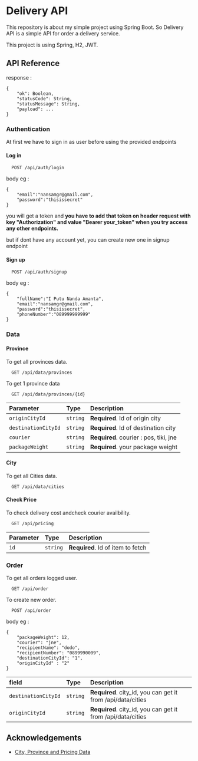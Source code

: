 
# Delivery API

This repository is about my simple project using Spring Boot. 
So Delivery API is a simple API for order a delivery service.

This project is using Spring, H2, JWT.
## API Reference
response : 
```
{
    "ok": Boolean,
    "statusCode": String,
    "statusMessage": String,
    "payload": ...
}
```
### Authentication
At first we have to sign in as user before using the provided endpoints

#### Log in

```http
  POST /api/auth/login
```
body eg : 
```
{
    "email":"nansamgr@gmail.com",
    "password":"thisissecret"
}
```
you will get a token and **you have to add that token on header request  with key "Authorization" and value "Bearer your_token" when you try access any other endpoints.**


but if dont have any account yet, you can create new one in signup endpoint
#### Sign up

```http
  POST /api/auth/signup
```
body eg : 
```
{
    "fullName":"I Putu Nanda Amanta",
    "email":"nansamgr@gmail.com",
    "password":"thisissecret",
    "phoneNumber":"089999999999"
}
```


### Data
#### Province
To get all provinces data.
```http
  GET /api/data/provinces
```


To get 1 province data

```http
  GET /api/data/provinces/{id}
```

| Parameter | Type     | Description                       |
| :-------- | :------- | :-------------------------------- |
| `originCityId`      | `string` | **Required**. Id of origin city |
| `destinationCityId`      | `string` | **Required**. Id of destination city |
| `courier`      | `string` | **Required**. courier : pos, tiki, jne |
| `packageWeight`      | `string` | **Required**. your package weight |

#### City

To get all Cities data.
```http
  GET /api/data/cities
```



#### Check Price

To check delivery cost andcheck courier availbility.
```http
  GET /api/pricing
```
| Parameter | Type     | Description                       |
| :-------- | :------- | :-------------------------------- |
| `id`      | `string` | **Required**. Id of item to fetch |



### Order

To get all orders logged user.
```http
  GET /api/order
```

To create new order.
```http
  POST /api/order
```

body eg :
```
{
    "packageWeight": 12,
    "courier": "jne",
    "recipientName": "dodo",
    "recipientNumber": "0899990009",
    "destinationCityId": "1",
    "originCityId" : "2"
}
```

| field | Type     | Description                       |
| :-------- | :------- | :-------------------------------- |
| `destinationCityId`      | `string` | **Required**. city_id, you can get it from /api/data/cities|
| `originCityId`      | `string` | **Required**. city_id, you can get it from /api/data/cities|


## Acknowledgements

 - [City, Province and Pricing Data](https://rajaongkir.com/)


